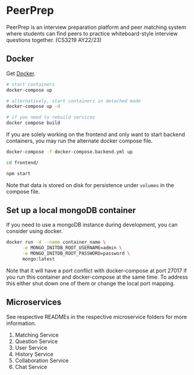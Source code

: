 # PeerPrep
PeerPrep is an interview preparation platform and peer matching system where students can find peers to practice whiteboard-style interview 
questions together. (CS3219 AY22/23)

## Docker
Get [Docker](https://docs.docker.com/get-docker/).
```sh
# start containers
docker-compose up

# alternatively, start containers in detached mode
docker-compose up -d

# if you need to rebuild services
docker compose build
```

If you are solely working on the frontend and only want to start backend containers, you may run the alternate docker compose file.

```sh
docker-compose -f docker-compose.backend.yml up

cd frontend/

npm start
```

Note that data is stored on disk for persistence under `volumes` in the compose file.

## Set up a local mongoDB container
If you need to use a mongoDB instance during development, you can consider using docker.
```sh
docker run -d --name container_name \
      -e MONGO_INITDB_ROOT_USERNAME=admin \
      -e MONGO_INITDB_ROOT_PASSWORD=password \
      mongo:latest
```
Note that it will have a port conflict with docker-compose at port 27017 if you run this container and docker-compose at the same time. To address this either shut down one of them or change the local port mapping.

## Microservices
See respective READMEs in the respective microservice folders for more information.
1. Matching Service
2. Question Service
3. User Service
4. History Service
5. Collaboration Service
6. Chat Service
